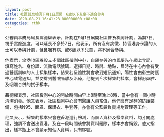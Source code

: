 ```yaml
---
layout: post
title: 社區普及檢測下月1日展開　6歲以下兒童不適合參與
date: 2020-08-21 16:41:23.000000000 +08:00
categories: rthk
---
```


公務員事務局局長聶德權表示，計劃在9月1日展開社區普及檢測計劃，為期7日，視乎實際進度，可以延長不多於7日。他表示，所有沒有病徵、持香港身份證的人士可以參與計劃，但鼻咽有病、或6歲以下兒童，將不適合參與。

他表示，全港18區將設立多個社區檢測中心，自願參與的市民要先在網上登記，填寫姓名、身份證、流動電話號碼、選擇日期、時間、地點，屆時在中心內會有受過醫護訓練的人士採集樣本，結果若呈陰性將會收到短訊通知，陽性會由衞生防護中心致電通知，並安排到醫院隔離及治療。他提到今次採集的樣本，會採用鼻腔、及咽喉合併的拭子樣本。

聶德權表示，社區檢測中心的開放時間由早上8時至晚上8時，當中會有一個小時清潔消毒。他又表示，社區檢測中心會有醫護人員當值，他們會有足夠的防護裝備，包括N95、面罩、保護衣、手套等，亦會有公務員負責場地管理等工作。

他又表示，採集的樣本只會在香港進行檢測，而個人資料及樣本資料，均分開處理，強調不會送出香港，及在一段時間後會將資料刪除，樣本亦會銷毀。他又指出，樣本瓶上不會顯示知個人資料，只有序號。
